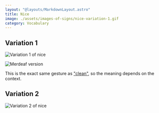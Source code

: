 ```yaml
---
layout: "@layouts/MarkdownLayout.astro"
title: Nice
image: ./assets/images-of-signs/nice-variation-1.gif
category: Vocabulary
---
```


## Variation 1

![Variation 1 of nice](@signs/nice-variation-1.gif)

![Merdeaf version](@signs/merdeaf-nice-variation-1.png)

This is the exact same gesture as ["clean"](../clean),
so the meaning depends on the context.

## Variation 2

![Variation 2 of nice](@signs/nice-variation-2.gif)
